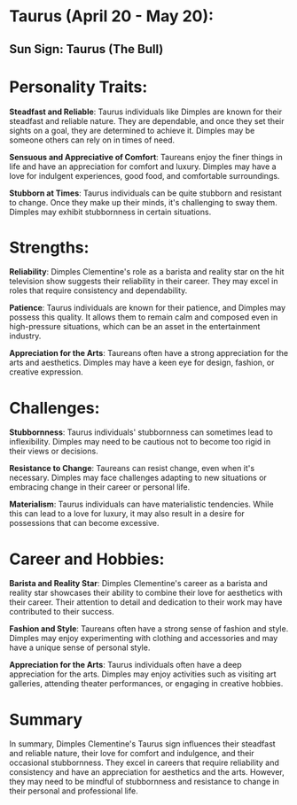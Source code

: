 # Taurus (April 20 - May 20):

## Sun Sign: Taurus (The Bull)

# Personality Traits:

**Steadfast and Reliable**: Taurus individuals like Dimples are known for their steadfast and reliable nature. They are dependable, and once they set their sights on a goal, they are determined to achieve it. Dimples may be someone others can rely on in times of need.

**Sensuous and Appreciative of Comfort**: Taureans enjoy the finer things in life and have an appreciation for comfort and luxury. Dimples may have a love for indulgent experiences, good food, and comfortable surroundings.

**Stubborn at Times**: Taurus individuals can be quite stubborn and resistant to change. Once they make up their minds, it's challenging to sway them. Dimples may exhibit stubbornness in certain situations.

# Strengths:

**Reliability**: Dimples Clementine's role as a barista and reality star on the hit television show suggests their reliability in their career. They may excel in roles that require consistency and dependability.

**Patience**: Taurus individuals are known for their patience, and Dimples may possess this quality. It allows them to remain calm and composed even in high-pressure situations, which can be an asset in the entertainment industry.

**Appreciation for the Arts**: Taureans often have a strong appreciation for the arts and aesthetics. Dimples may have a keen eye for design, fashion, or creative expression.

# Challenges:

**Stubbornness**: Taurus individuals' stubbornness can sometimes lead to inflexibility. Dimples may need to be cautious not to become too rigid in their views or decisions.

**Resistance to Change**: Taureans can resist change, even when it's necessary. Dimples may face challenges adapting to new situations or embracing change in their career or personal life.

**Materialism**: Taurus individuals can have materialistic tendencies. While this can lead to a love for luxury, it may also result in a desire for possessions that can become excessive.

# Career and Hobbies:

**Barista and Reality Star**: Dimples Clementine's career as a barista and reality star showcases their ability to combine their love for aesthetics with their career. Their attention to detail and dedication to their work may have contributed to their success.

**Fashion and Style**: Taureans often have a strong sense of fashion and style. Dimples may enjoy experimenting with clothing and accessories and may have a unique sense of personal style.

**Appreciation for the Arts**: Taurus individuals often have a deep appreciation for the arts. Dimples may enjoy activities such as visiting art galleries, attending theater performances, or engaging in creative hobbies.

# Summary
In summary, Dimples Clementine's Taurus sign influences their steadfast and reliable nature, their love for comfort and indulgence, and their occasional stubbornness. They excel in careers that require reliability and consistency and have an appreciation for aesthetics and the arts. However, they may need to be mindful of stubbornness and resistance to change in their personal and professional life.